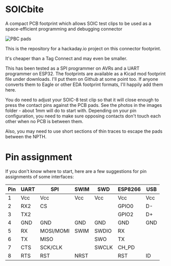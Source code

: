 # SOICbite
A compact PCB footprint which allows SOIC test clips to be used as a space-efficient programming and debugging connector

![PBC pads](https://github.com/SimonMerrett/SOICbite/blob/master/images/SOICbite_pads.jpg)

This is the repository for a hackaday.io project on this connector footprint.

It's cheaper than a Tag Connect and may even be smaller. 

This has been tested as a SPI programmer on AVRs and a UART programmer on ESP32. 
The footprints are available as a Kicad mod footprint file under downloads. I'll put them on Github at some point too. If anyone converts them to Eagle or other EDA footprint formats, I'll happily add them here. 

You do need to adjust your SOIC-8 test clip so that it will close enough to press the contact pins against the PCB pads. See the photos in the images folder - about 1mm will do to start with. Depending on your pin configuration, you need to make sure opposing contacts don't touch each other when no PCB is between them. 

Also, you may need to use short sections of thin traces to escape the pads between the NPTH.

# Pin assignment

If you don't know where to start, here are a few suggestions for pin assignments of some interfaces:

| Pin | UART | SPI       | SWIM | SWD   | ESP8266 | USB |
| --- | ---  | ---       | ---  | ---   | ---     | --- |
| 1   | Vcc  | Vcc       | Vcc  | Vcc   | Vcc     | Vcc |
| 2   | RX2  | CS        |      |       | GPIO0   | D-  |
| 3   | TX2  |           |      |       | GPIO2   | D+  |
| 4   | GND  | GND       | GND  | GND   | GND     | GND |
| 5   | RX   | MOSI/MOMI | SWIM | SWDIO | RX      |     |
| 6   | TX   | MISO      |      | SWO   | TX      |     |
| 7   | CTS  | SCK/CLK   |      | SWCLK | CH_PD   |     |
| 8   | RTS  | RST       | NRST |       | RST     | ID  |
